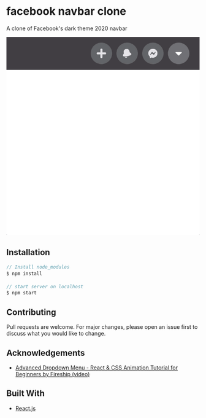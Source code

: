 # facebook navbar clone

A clone of Facebook's dark theme 2020 navbar

![facebook-navbar-clone](images/facebook-navbar-clone.gif)

## Installation

```javascript
// Install node_modules
$ npm install

// start server on localhost
$ npm start
```

## Contributing

Pull requests are welcome. For major changes, please open an issue first to discuss what you would like to change.

## Acknowledgements

- [Advanced Dropdown Menu - React & CSS Animation Tutorial for Beginners by Fireship (video)](https://youtu.be/IF6k0uZuypA)

## Built With

- [React.js](https://reactjs.org/)
